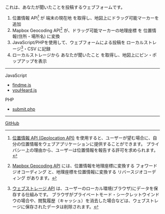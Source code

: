 これは、あなたが聞いたことを投稿するウェブフォームです。

1. 位置情報 API[^1] が 端末の現在地 を取得し、地図上にドラッグ可能マーカーを追加
2. Mapbox Geocoding API[^2] が、ドラッグ可能マーカーの地理座標 を 位置情報(住所・場所名) に変換
3. JavaScript/PHPを使用して、ウェブフォームによる投稿を ローカルストレージ[^3]・CSV に記録
4. ローカルストレージから あなたが聞いたこと を取得し、地図上にピン・ポップアップを表示

***

JavaScript
* [findme.js](js/findme.js)
* [youHeard.js](js/youHeard.js)

PHP
* [submit.php](submit.php)

___

[^1]: [位置情報 API (Geolocation API)](https://developer.mozilla.org/ja/docs/Web/API/Geolocation_API) を使用すると、ユーザーが望む場合に、自分の位置情報をウェブアプリケーションに提供することができます。
プライバシー上の理由から、ユーザーは位置情報を報告する許可を求められます。
[^2]: [Mapbox Geocoding API](https://docs.mapbox.com/jp/api/geocoding/) には、位置情報を地理座標に変換する フォワードジオコーディング と、地理座標を位置情報に変換する リバースジオコーディング があります。
[^3]: [ウェブストレージ API](https://developer.mozilla.org/ja/docs/Web/API/Web_Storage_API) は、ユーザーのローカル環境(ブラウザ)にデータを保存する仕組みです。
ブラウザがプライベートモード・シークレットウインドウの場合や、閲覧履歴（キャッシュ）を消去した場合などは、ウェブストレージに保存されたデータは削除されます。


[GitHub](https://github.com/go-out/things-that-i-we-heard)